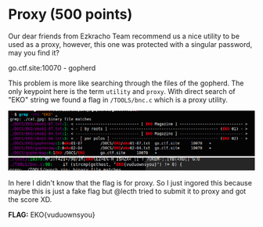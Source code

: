 # Proxy (500 points)

Our dear friends from Ezkracho Team recommend us a nice utility to be used as a proxy, however, this one was protected with a singular password, may you find it?

go.ctf.site:10070 - gopherd

This problem is more like searching through the files of the gopherd. The only keypoint here is the term `utility` and `proxy`. With direct search of "EKO" string we found a flag in `/TOOLS/bnc.c` which is a proxy utility. 

![Alt text](image.png)
![Alt text](image-1.png)

In here I didn't know that the flag is for proxy. So I just ingored this because maybe this is just a fake flag but @lecth tried to submit it to proxy and got the score XD.

**FLAG:** EKO{vuduownsyou}